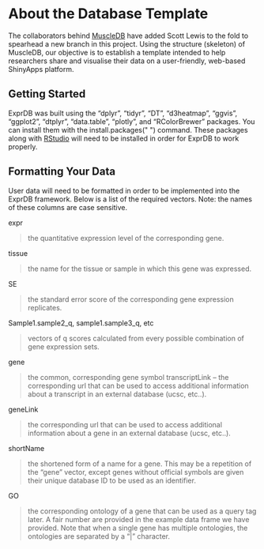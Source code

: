 # About the Database Template
The collaborators behind [MuscleDB](https://github.com/flaneuse/muscleDB) have added Scott Lewis to the fold to spearhead a new branch in this project. Using the structure (skeleton) of MuscleDB, our objective is to establish a template intended to help researchers share and visualise their data on a user-friendly, web-based ShinyApps platform.
## Getting Started
ExprDB was built using the  “dplyr”, “tidyr”, “DT”, “d3heatmap”, “ggvis”, “ggplot2”, “dtplyr”, “data.table”, “plotly”, and “RColorBrewer” packages. You can install them with the install.packages(" ") command. These packages along with [RStudio](https://www.rstudio.com/) will need to be installed in order for ExprDB to work properly. 
## Formatting Your Data
User data will need to be formatted in order to be implemented into the ExprDB framework. 
Below is a list of the required vectors. Note: the names of these columns are case sensitive. 

expr 
> the quantitative expression level of the corresponding gene.

tissue 
> the name for the tissue or sample in which this gene was expressed.

SE 
> the standard error score of the corresponding gene expression replicates.

Sample1.sample2_q, sample1.sample3_q, etc 
> vectors of q scores calculated from every possible combination of gene expression sets. 

gene 
> the common, corresponding gene symbol
transcriptLink – the corresponding url that can be used to access additional information about a transcript in an external database (ucsc, etc..).

geneLink 
> the corresponding url that can be used to access additional information about a gene in an external database (ucsc, etc..).

shortName  
> the shortened form of a name for a gene. This may be a repetition of the “gene” vector, except genes without official symbols are given their unique database ID to be used as an identifier. 

GO 
> the corresponding ontology of a gene that can be used as a query tag later. A fair number are provided in the example data frame we have provided. Note that when a single gene has multiple ontologies, the ontologies are separated by a “|” character.
